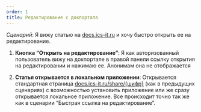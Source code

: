```yaml
---
order: 1
title: Редактирование с докпортала
---
```


*Сценарий*: Я вижу статью на [docs.ics-it.ru](http://docs.ics-it.ru) и хочу быстро открыть ее на редактирование.

1. **Кнопка “Открыть на редактирование”**: Я как авторизованный пользователь вижу на докпортале в правой панели ссылку открытия на редактировании и нажимаю ее. Анонимам она не отображается

2. **Статья открывается в локальном приложении**: Открывается стандартная страница [docs.ics-it.ru/share/{шифр}](http://docs.ics-it.ru/share/%7B%D1%88%D0%B8%D1%84%D1%80%7D) (как в предыдущих сценариях) с возможностью установить приложение или же сразу открывается локальное приложение. Все происходит точно так же как в сценарии “Быстрая ссылка на редактирование”.